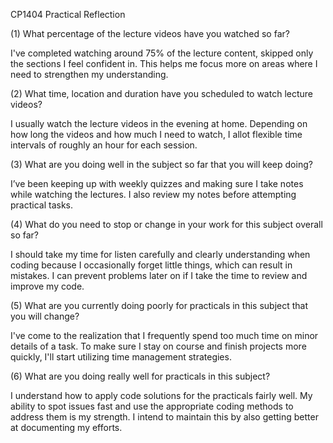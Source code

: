 CP1404 Practical Reflection


(1) What percentage of the lecture videos have you watched so far?

I've completed watching around 75% of the lecture content, skipped only the sections I feel confident in. 
This helps me focus more on areas where I need to strengthen my understanding.

(2) What time, location and duration have you scheduled to watch lecture videos?

 I usually watch the lecture videos in the evening at home. Depending on how long the videos and how much I need to watch, I allot flexible time intervals of roughly an hour for each session.

(3) What are you doing well in the subject so far that you will keep doing?

I’ve been keeping up with weekly quizzes and making sure I take notes while watching the lectures. 
I also review my notes before attempting practical tasks.

(4) What do you need to stop or change in your work for this subject overall so far?

I should take my time for listen carefully and clearly understanding when coding because I occasionally forget little things, which can result in mistakes. I can prevent problems later on if I take the time to review and improve my code.

(5) What are you currently doing poorly for practicals in this subject that you will change?

I've come to the realization that I frequently spend too much time on minor details of a task. To make sure I stay on course and finish projects more quickly, I'll start utilizing time management strategies.

(6) What are you doing really well for practicals in this subject?

I understand how to apply code solutions for the practicals fairly well. My ability to spot issues fast and use the appropriate coding methods to address them is my strength. I intend to maintain this by also getting better at documenting my efforts.